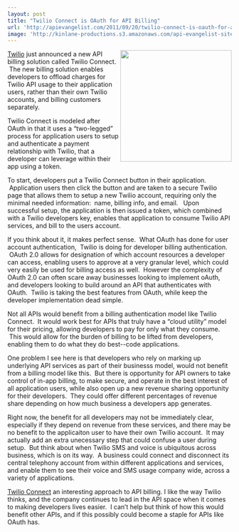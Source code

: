 ```yaml
---
layout: post
title: "Twilio Connect is OAuth for API Billing"
url: 'http://apievangelist.com/2011/09/20/twilio-connect-is-oauth-for-api-billing/'
image: 'http://kinlane-productions.s3.amazonaws.com/api-evangelist-site/blog/twilio-connect-button.png'
---
```


[<img class="c1" src="http://kinlane-productions.s3.amazonaws.com/api-evangelist/twilio/Twilio-Logo.png" alt="" width="250" align="right" />][1]

[Twilio][1] just announced a new API billing solution called Twilio Connect.  The new billing solution enables developers to offload charges for Twilio API usage to their application users, rather than their own Twilio accounts, and billing customers separately.

Twilio Connect is modeled after OAuth in that it uses a “two-legged” process for application users to setup and authenticate a payment relationship with Twilio, that a developer can leverage within their app using a token.

To start, developers put a Twilio Connect button in their application.  Application users then click the button and are taken to a secure Twilio page that allows them to setup a new Twilio account, requiring only the minimal needed information:  name, billing info, and email.   Upon successful setup, the application is then issued a token, which combined with a Twilio developers key, enables that application to consume Twilio API services, and bill to the users account.

If you think about it, it makes perfect sense.  What OAuth has done for user account authentication,  Twilio is doing for developer billing authentication.  OAuth 2.0 allows for designation of which account resources a developer can access, enabling users to approve at a very granular level, which could very easily be used for billing access as well.  However the complexity of OAuth 2.0 can often scare away businesses looking to implement oAuth, and developers looking to build around an API that authenticates with OAuth.  Twilio is taking the best features from OAuth, while keep the developer implementation dead simple.

Not all APIs would benefit from a billing authentication model like Twilio Connect.  It would work best for APIs that truly have a “cloud utility” model for their pricing, allowing developers to pay for only what they consume.  This would allow for the burden of billing to be lifted from developers, enabling them to do what they do best--code applications.  

<img class="c2" src="http://kinlane-productions.s3.amazonaws.com/api-evangelist/twilio/twilio-connect-button.png" alt="" align="right" />

One problem I see here is that developers who rely on marking up underlying API services as part of their businesss model, would not benefit from a billing model like this.  But there is opportunity for API owners to take control of in-app billing, to make secure, and operate in the best interest of all application users, while also open up a new revenue sharing opportunity for their developers.  They could offer different percentages of revenue share depending on how much business a developers app generates.  

Right now, the benefit for all developers may not be immediately clear, especially if they depend on revenue from these services, and there may be no benefit to the applicaiton user to have their own Twilio account.  It may actually add an extra unecessary step that could confuse a user during setup.  But think about when Twilio SMS and voice is ubiquitous across business, which is on its way.  A business could connect and disconnect its central telephony account from within different applications and services, and enable them to see their voice and SMS usage company wide, across a variety of applications.

[Twilio Connect][2] an interesting approach to API billing. I like the way Twilio thinks, and the company continues to lead in the API space when it comes to making developers lives easier.  I can’t help but think of how this would benefit other APIs, and if this possibly could become a staple for APIs like OAuth has.

   [1]: http://www.twilio.com (Twilio)
   [2]: http://blog.programmableweb.com/2011/09/21/twilio-introduces-twilio-connect-its-new-in-app-billing-model/ (Twilio Connect)
